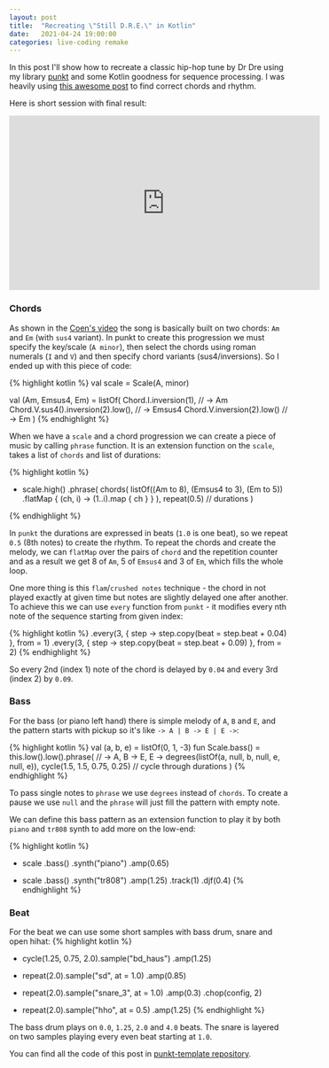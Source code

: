 ```yaml
---
layout: post
title:  "Recreating \"Still D.R.E.\" in Kotlin"
date:   2021-04-24 19:00:00
categories: live-coding remake
---
```


In this post I'll show how to recreate a classic hip-hop tune by Dr Dre using my library [punkt](https://github.com/pjagielski/punkt) and some Kotlin goodness for sequence processing. I was heavily using [this awesome post](https://coenmodder.com/still-dre-how-a-simple-pattern-turned-two-chords-into-a-classic/) to find correct chords and rhythm.

Here is short session with final result:
<iframe width="560" height="315" src="https://www.youtube.com/embed/Ch8e4vrcndw" title="YouTube video player" frameborder="0" allow="accelerometer; autoplay; clipboard-write; encrypted-media; gyroscope; picture-in-picture" allowfullscreen></iframe>

### Chords

As shown in the [Coen's video](https://www.youtube.com/watch?v=xy9ADw8NMwo&ab_channel=CoenModder-PianoCouture) the song is basically built on two chords: `Am` and `Em` (with `sus4` variant). In punkt to create this progression we must specify the key/scale (`A minor`), then select the chords using roman numerals (`I` and `V`) and then specify chord variants (sus4/inversions). So I ended up with this piece of code:

{% highlight kotlin %}
val scale = Scale(A, minor)

val (Am, Emsus4, Em) = listOf(
    Chord.I.inversion(1), // -> Am
    Chord.V.sus4().inversion(2).low(), // -> Emsus4
    Chord.V.inversion(2).low() // -> Em
)
{% endhighlight %}

When we have a `scale` and a chord progression we can create a piece of music by calling `phrase` function. It is an extension function on the `scale`, takes a list of `chords` and list of durations:

{% highlight kotlin %}
+ scale.high()
    .phrase(
        chords(
            listOf((Am to 8), (Emsus4 to 3), (Em to 5))
                .flatMap { (ch, i) -> (1..i).map { ch } }
        ),
        repeat(0.5) // durations
    )

{% endhighlight %}

In `punkt` the durations are expressed in beats (`1.0` is one beat), so we repeat `0.5` (8th notes) to create the rhythm. To repeat the chords and create the melody, we can `flatMap` over the pairs of `chord` and the repetition counter and as a result we get 8 of `Am`, 5 of `Emsus4` and 3 of `Em`, which fills the whole loop.

One more thing is this `flam`/`crushed notes` technique - the chord in not played exactly at given time but notes are slightly delayed one after another. To achieve this we can use `every` function from `punkt` - it modifies every nth note of the sequence starting from given index:

{% highlight kotlin %}
.every(3, { step -> step.copy(beat = step.beat + 0.04) }, from = 1)
.every(3, { step -> step.copy(beat = step.beat + 0.09) }, from = 2)
{% endhighlight %}

So every 2nd (index 1) note of the chord is delayed by `0.04` and every 3rd (index 2) by `0.09`.

### Bass
For the bass (or piano left hand) there is simple melody of `A`, `B` and `E`, and the pattern starts with pickup so it's like `-> A | B -> E | E ->`:

{% highlight kotlin %}
val (a, b, e) = listOf(0, 1, -3)
fun Scale.bass() =
    this.low().low().phrase(
        // -> A, B -> E, E ->
        degrees(listOf(a, null, b, null, e, null, e)),
        cycle(1.5, 1.5, 0.75, 0.25) // cycle through durations
    )
{% endhighlight %}

To pass single notes to `phrase` we use `degrees` instead of `chords`. To create a pause we use `null` and the `phrase` will just fill the pattern with empty note.

We can define this bass pattern as an extension function to play it by both `piano` and `tr808` synth to add more on the low-end:

{% highlight kotlin %}
+ scale
    .bass()
    .synth("piano")
    .amp(0.65)

+ scale
    .bass()
    .synth("tr808")
    .amp(1.25)
    .track(1)
    .djf(0.4)
{% endhighlight %}

### Beat
For the beat we can use some short samples with bass drum, snare and open hihat:
{% highlight kotlin %}
+ cycle(1.25, 0.75, 2.0).sample("bd_haus")
    .amp(1.25)

+ repeat(2.0).sample("sd", at = 1.0)
    .amp(0.85)

+ repeat(2.0).sample("snare_3", at = 1.0)
    .amp(0.3)
    .chop(config, 2)

+ repeat(2.0).sample("hho", at = 0.5)
    .amp(1.25)
{% endhighlight %}

The bass drum plays on `0.0`, `1.25`, `2.0` and `4.0` beats. The snare is layered on two samples playing every even beat starting at `1.0`.

You can find all the code of this post in [punkt-template repository](https://github.com/pjagielski/punkt-template/blob/master/src/main/kotlin/still.kts).
